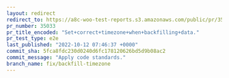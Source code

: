 ```yaml
---
layout: redirect
redirect_to: https://a8c-woo-test-reports.s3.amazonaws.com/public/pr/35033/e2e/index.html
pr_number: 35033
pr_title_encoded: "Set+correct+timezone+when+backfilling+data."
pr_test_type: e2e
last_published: "2022-10-12 07:46:37 +0000"
commit_sha: 5fca8fdc230d0240d6fc178120626bd5d9b08ac2
commit_message: "Apply code standards."
branch_name: fix/backfill-timezone
---
```

